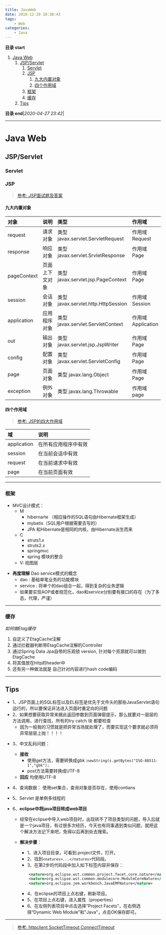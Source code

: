 ```yaml
---
title: JavaWeb
date: 2018-12-20 10:30:43
tags: 
    - Web
categories: 
    - Java
---
```


**目录 start**

1. [Java Web](#java-web)
    1. [JSP/Servlet](#jspservlet)
        1. [Servlet](#servlet)
        1. [JSP](#jsp)
            1. [九大内置对象](#九大内置对象)
            1. [四个作用域](#四个作用域)
        1. [框架](#框架)
        1. [缓存](#缓存)
    1. [Tips](#tips)

**目录 end**|_2020-04-27 23:42_|
****************************************
# Java Web
## JSP/Servlet

### Servlet
### JSP
> [参考: JSP面试题及答案](http://www.cnblogs.com/iOS-mt/p/5717631.html)

#### 九大内置对象

| 对象 | 说明 | 类型 | 作用域 |
|:----|:----|:----|:----|
| request     |  请求对象　    |  类型 javax.servlet.ServletRequest    | 作用域   Request
| response    |  响应对象      |  类型 javax.servlet.SrvletResponse    | 作用域   Page
| pageContext |  页面上下文对象 |  类型 javax.servlet.jsp.PageContext   | 作用域   Page
| session     |  会话对象      |  类型 javax.servlet.http.HttpSession  | 作用域   Session
| application |  应用程序对象   |  类型 javax.servlet.ServletContext    | 作用域   Application
| out         |  输出对象      |  类型 javax.servlet.jsp.JspWriter     | 作用域   Page
| config      |  配置对象      |  类型 javax.servlet.ServletConfig     | 作用域   Page
| page        |  页面对象      |  类型 javax.lang.Object               | 作用域   Page
| exception   |  例外对象      |  类型 javax.lang.Throwable            | 作用域   page  

#### 四个作用域
> [参考: JSP的四大作用域](http://www.cnblogs.com/featherfly/p/3513656.html)

| 域 | 说明 |
|:----|:----|
| application | 在所有应用程序中有效
| session | 在当前会话中有效
| request | 在当前请求中有效
| page | 在当前页面有效

***********************

### 框架

* MVC设计模式：
    * M
        * hibernarte （相应操作的SQL语句由Hibernate框架生成）
        * mybatis（SQL用户根据需要去写的）
        * JPA 和Hibernate是相同的内核，由Hibernate派生而来
    * C
        * struts1.x
        * struts2.x
        * springmvc  
        * spring  模块的整合
    * V:
        视图层
- **再度理解** Dao service模式的概念
    * dao : 基础单笔业务的功能模块
    * service : 将单个的dao组合一起，得到复杂的业务逻辑
    * 如果要实现AOP或者规范化，dao和service分别要有接口的存在（为了多态，代理，严谨）

**************************
### 缓存 

_如何做Etag缓存_
1. 自定义了EtagCache注解
2. 通过拦截器判断带EtagCache注解的Controller
3. 通过Spring Data Jpa自带的乐观锁 version, 针对每个资源就可以做到EtagCache
4. 将其值放在http的header中
5. 还有另一种做法就是 自己针对内容进行hash code编码

**************************** 

## Tips
- 1、JSP页面上的SQL标签以及EL标签是优先于文件头的那些JavaServlet语句运行的，所以要保证非法进入页面时重定向的问题
- 2、如果想要获取异常来据此返回参数到页面弹窗提示，那么就要对一层层的方法调用，进行查找，所有的try catch 块 都要检查
    - 因为一般我的习惯就是把异常当场就处理了，而要实现这个要求就必须将异常层层上抛！！！！
* 3、中文乱码问题：
    - **接收**
        - 使用get方法，需要转换成gbk :`newString(s.getBytes("ISO-88511-1","gbk");`
        - post方法需要转换成UTF-8
    - **回应** 均使用UTF-8

*  4、查询数据： 使用set集合，查询对象是否存在，使用contians
*  5、Servlet 是单例多线程的
*  6、**eclipse中将java项目转成web项目**
    *  经常在eclipse中导入web项目时，出现转不了项目类型的问题，导入后就是一个java项目，有过很多次经历，今天也有同事遇到类似问题，就把这个解决方法记下来吧，免得以后再到处去搜索。 
    - **解决步骤**： 
        -  1、进入项目目录，可看到.project文件，打开。 
        -  2、找到`<natures>...</natures>`代码段。 
        -  3、在第2步的代码段中加入如下标签内容并保存： 
        
        ``` xml
            <nature>org.eclipse.wst.common.project.facet.core.nature</nature>
            <nature>org.eclipse.wst.common.modulecore.ModuleCoreNature</nature> 
            <nature>org.eclipse.jem.workbench.JavaEMFNature</nature> 
        ``` 
        - 4、在eclipse的项目上点右键，刷新项目。 
        - 5、在项目上点右键，进入属性（properties） 
        - 6、在左侧列表项目中点击选择“Project Facets”，在右侧选择“Dynamic Web Module”和"Java"，点击OK保存即可。

************************

> [参考: httpclient SocketTimeout ConnectTimeout](https://blog.csdn.net/btlas/article/details/53710854)  
